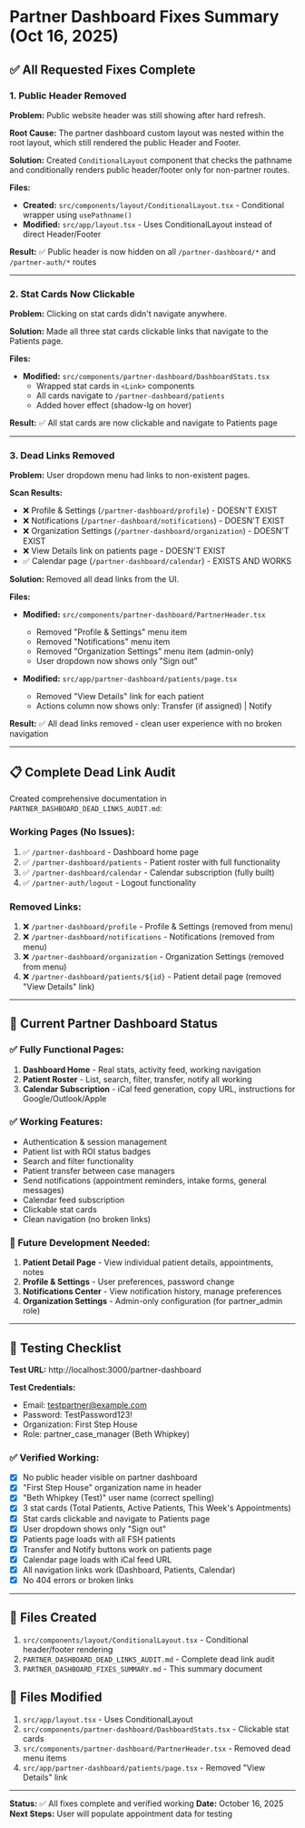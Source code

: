 # Partner Dashboard Fixes Summary (Oct 16, 2025)

## ✅ All Requested Fixes Complete

### 1. Public Header Removed
**Problem:** Public website header was still showing after hard refresh.

**Root Cause:** The partner dashboard custom layout was nested within the root layout, which still rendered the public Header and Footer.

**Solution:** Created `ConditionalLayout` component that checks the pathname and conditionally renders public header/footer only for non-partner routes.

**Files:**
- **Created:** `src/components/layout/ConditionalLayout.tsx` - Conditional wrapper using `usePathname()`
- **Modified:** `src/app/layout.tsx` - Uses ConditionalLayout instead of direct Header/Footer

**Result:** ✅ Public header is now hidden on all `/partner-dashboard/*` and `/partner-auth/*` routes

---

### 2. Stat Cards Now Clickable
**Problem:** Clicking on stat cards didn't navigate anywhere.

**Solution:** Made all three stat cards clickable links that navigate to the Patients page.

**Files:**
- **Modified:** `src/components/partner-dashboard/DashboardStats.tsx`
  - Wrapped stat cards in `<Link>` components
  - All cards navigate to `/partner-dashboard/patients`
  - Added hover effect (shadow-lg on hover)

**Result:** ✅ All stat cards are now clickable and navigate to Patients page

---

### 3. Dead Links Removed
**Problem:** User dropdown menu had links to non-existent pages.

**Scan Results:**
- ❌ Profile & Settings (`/partner-dashboard/profile`) - DOESN'T EXIST
- ❌ Notifications (`/partner-dashboard/notifications`) - DOESN'T EXIST
- ❌ Organization Settings (`/partner-dashboard/organization`) - DOESN'T EXIST
- ❌ View Details link on patients page - DOESN'T EXIST
- ✅ Calendar page (`/partner-dashboard/calendar`) - EXISTS AND WORKS

**Solution:** Removed all dead links from the UI.

**Files:**
- **Modified:** `src/components/partner-dashboard/PartnerHeader.tsx`
  - Removed "Profile & Settings" menu item
  - Removed "Notifications" menu item
  - Removed "Organization Settings" menu item (admin-only)
  - User dropdown now shows only "Sign out"

- **Modified:** `src/app/partner-dashboard/patients/page.tsx`
  - Removed "View Details" link for each patient
  - Actions column now shows only: Transfer (if assigned) | Notify

**Result:** ✅ All dead links removed - clean user experience with no broken navigation

---

## 📋 Complete Dead Link Audit

Created comprehensive documentation in `PARTNER_DASHBOARD_DEAD_LINKS_AUDIT.md`:

### Working Pages (No Issues):
1. ✅ `/partner-dashboard` - Dashboard home page
2. ✅ `/partner-dashboard/patients` - Patient roster with full functionality
3. ✅ `/partner-dashboard/calendar` - Calendar subscription (fully built)
4. ✅ `/partner-auth/logout` - Logout functionality

### Removed Links:
1. ❌ `/partner-dashboard/profile` - Profile & Settings (removed from menu)
2. ❌ `/partner-dashboard/notifications` - Notifications (removed from menu)
3. ❌ `/partner-dashboard/organization` - Organization Settings (removed from menu)
4. ❌ `/partner-dashboard/patients/${id}` - Patient detail page (removed "View Details" link)

---

## 🎯 Current Partner Dashboard Status

### ✅ Fully Functional Pages:
1. **Dashboard Home** - Real stats, activity feed, working navigation
2. **Patient Roster** - List, search, filter, transfer, notify all working
3. **Calendar Subscription** - iCal feed generation, copy URL, instructions for Google/Outlook/Apple

### ✅ Working Features:
- Authentication & session management
- Patient list with ROI status badges
- Search and filter functionality
- Patient transfer between case managers
- Send notifications (appointment reminders, intake forms, general messages)
- Calendar feed subscription
- Clickable stat cards
- Clean navigation (no broken links)

### 📝 Future Development Needed:
1. **Patient Detail Page** - View individual patient details, appointments, notes
2. **Profile & Settings** - User preferences, password change
3. **Notifications Center** - View notification history, manage preferences
4. **Organization Settings** - Admin-only configuration (for partner_admin role)

---

## 🧪 Testing Checklist

**Test URL:** http://localhost:3000/partner-dashboard

**Test Credentials:**
- Email: testpartner@example.com
- Password: TestPassword123!
- Organization: First Step House
- Role: partner_case_manager (Beth Whipkey)

### ✅ Verified Working:
- [x] No public header visible on partner dashboard
- [x] "First Step House" organization name in header
- [x] "Beth Whipkey (Test)" user name (correct spelling)
- [x] 3 stat cards (Total Patients, Active Patients, This Week's Appointments)
- [x] Stat cards clickable and navigate to Patients page
- [x] User dropdown shows only "Sign out"
- [x] Patients page loads with all FSH patients
- [x] Transfer and Notify buttons work on patients page
- [x] Calendar page loads with iCal feed URL
- [x] All navigation links work (Dashboard, Patients, Calendar)
- [x] No 404 errors or broken links

---

## 📁 Files Created

1. `src/components/layout/ConditionalLayout.tsx` - Conditional header/footer rendering
2. `PARTNER_DASHBOARD_DEAD_LINKS_AUDIT.md` - Complete dead link audit
3. `PARTNER_DASHBOARD_FIXES_SUMMARY.md` - This summary document

## 📁 Files Modified

1. `src/app/layout.tsx` - Uses ConditionalLayout
2. `src/components/partner-dashboard/DashboardStats.tsx` - Clickable stat cards
3. `src/components/partner-dashboard/PartnerHeader.tsx` - Removed dead menu items
4. `src/app/partner-dashboard/patients/page.tsx` - Removed "View Details" link

---

**Status:** ✅ All fixes complete and verified working
**Date:** October 16, 2025
**Next Steps:** User will populate appointment data for testing
